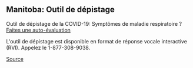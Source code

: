 ## Manitoba: Outil de dépistage

Outil de dépistage de la COVID-19: Symptômes de maladie respiratoire ? [Faites une auto-évaluation](https://covid19.soinscommunsmb.ca/covid19/outil-de-depistage/)

L'outil de dépistage est disponible en format de réponse vocale interactive (RVI). Appelez le 1-877-308-9038.

[Source](https://www.gov.mb.ca/covid19/index.fr.html)
